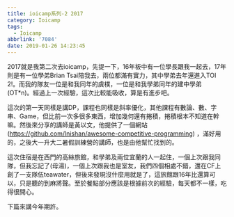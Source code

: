 ```yaml
---
title: ioicamp系列-2 2017
category: Ioicamp
tags:
  - Ioicamp
abbrlink: '7084'
date: 2019-01-26 14:23:45
---
```

2017就是我第二次去ioicamp，先提一下，16年板中有一位學長跟我一起去，17年則是有一位學弟Brian Tsai陪我去，兩位都滿有實力，其中學弟去年還進入TOI 2!。而我的隊友一位是和我同年的虞樸，一位是和我學弟同年的建中學弟(OT*n)。經過上一次經驗，這次比較能吸收，算是有進步吧。
<!-- more -->
這次的第一天同樣是講DP，課程也同樣是斜率優化，其他課程有數論、數、字串、Game，但比前一次多很多東西，增加幾何還有捲積，捲積根本不知道在幹嘛。然後來分享的講師是黃以文，他提供了一個網站(https://github.com/lnishan/awesome-competitive-programming) ，滿好用的，之後大一升大二暑假訓練營的講師，也是由他幫忙找到的。

這次住宿是在西門的高絲旅館，和學弟及兩位宜蘭的人一起住，一個上次跟我同隊，但我忘記了(母湯)，一個上次跟我也是室友，我們四個相處不錯，還在CF上創了一支隊伍teawater，但後來發現沒什麼用就是了，這旅館跟16年比還算可以，只是聽的到麻將聲。至於餐點部分應該是根據前次的經驗，每天都不一樣，吃得很開心。

下篇來講今年期許。